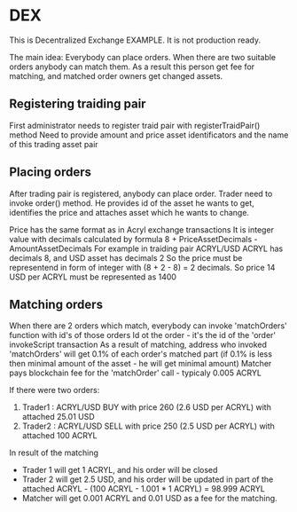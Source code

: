 # DEX
This is Decentralized Exchange EXAMPLE. It is not production ready.

The main idea:
Everybody can place orders.
When there are two suitable orders anybody can match them. As a result this person get fee for matching, and matched order owners get changed assets. 

## Registering traiding pair
First administrator needs to register traid pair with registerTraidPair() method
Need to provide amount and price asset identificators and the name of this trading asset pair

## Placing orders
After trading pair is registered, anybody can place order.
Trader need to invoke order() method. He provides id of the asset he wants to get, identifies the price and attaches asset which he wants to change.

Price has the same format as in Acryl exchange transactions
It is integer value with decimals calculated by formula 8 + PriceAssetDecimals - AmountAssetDecimals 
For example in traiding pair ACRYL/USD ACRYL has decimals 8, and USD asset has decimals 2
So the price must be representend in form of integer with (8 + 2 - 8) = 2 decimals. 
So price 14 USD per ACRYL must be represented as 1400

## Matching orders
When there are 2 orders which match, everybody can invoke 'matchOrders' function with id's of those orders
Id ot the order - it's the id of the 'order' invokeScript transaction
As a result of matching, address who invoked 'matchOrders' will get 0.1% of each order's matched part (if 0.1% is less then minimal amount of the asset - he will get minimal amount)
Matcher pays blockchain fee for the 'matchOrder' call - typicaly 0.005 ACRYL

If there were two orders:
1. Trader1 : ACRYL/USD BUY with price 260 (2.6 USD per ACRYL) with attached 25.01 USD
2. Trader2 : ACRYL/USD SELL with price 250 (2.5 USD per ACRYL) with attached 100 ACRYL

In result of the matching
- Trader 1 will get 1 ACRYL, and his order will be closed 
- Trader 2 will get 2.5 USD, and his order will be updated in part of the attached ACRYL - (100 ACRYL - 1.001 * 1 ACRYL) = 98.999 ACRYL
- Matcher will get 0.001 ACRYL and 0.01 USD as a fee for the matching.  

